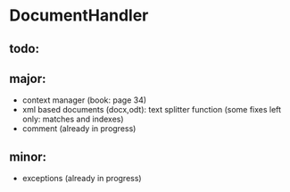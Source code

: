 ﻿DocumentHandler
=======




todo:
---------------
major:
---------------
- context manager (book: page 34)
- xml based documents (docx,odt): text splitter function (some fixes left only: matches and indexes)
- comment (already in progress)


minor:
---------------
- exceptions (already in progress)
